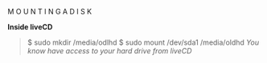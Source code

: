 M O U N T I N G   A   D I S K

**Inside liveCD**
> $ sudo mkdir /media/odlhd
> $ sudo mount /dev/sda1 /media/oldhd
*You know have access to your hard drive from liveCD*
